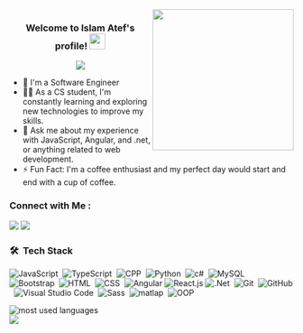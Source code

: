 
<img width="250" align="right" src="https://c.tenor.com/_DOBjnGspYAAAAAM/code-coding.gif">

<h3 align="center">
  Welcome to Islam Atef's profile!
  <img src="https://media.giphy.com/media/hvRJCLFzcasrR4ia7z/giphy.gif" width="28">
</h3>

<!-- Typing SVG by DenverCoder1 - https://github.com/DenverCoder1/readme-typing-svg -->
<p align="center">
  <a href="https://github.com/DenverCoder1/readme-typing-svg"><img src="https://readme-typing-svg.herokuapp.com/?lines=Full-stack%20web%20developer;Always%20learning%20new%20things&font=Fira%20Code&center=true&width=440&height=45&color=f75c7e&vCenter=true&size=22"></a>
</p> 

- 🏢 I'm a Software Engineer
- 👨‍💻 As a CS student, I'm constantly learning and exploring new technologies to improve my skills.
- 💬 Ask me about my experience with JavaScript, Angular, and .net, or anything related to web development.
- ⚡ Fun Fact: I'm a coffee enthusiast and my perfect day would start and end with a cup of coffee.


### Connect with Me :

<a href="https://www.linkedin.com/in/islam-atef-0b64a91a7/" target="_blank"><img src="https://img.shields.io/badge/-Islam%20Atef-0077B5?style=for-the-badge&logo=Linkedin&logoColor=white"/></a>
<a href="https://www.facebook.com/profile.php?id=100086088181401&locale=ar_AR" target="_blank"><img src="https://img.shields.io/badge/-Islam%20Atef-0077B5?style=for-the-badge&logo=facebook&logoColor=white"/></a>
### 🛠 &nbsp;Tech Stack
![JavaScript](https://img.shields.io/badge/-JavaScript-05122A?style=flat&logo=javascript)&nbsp;
![TypeScript](https://img.shields.io/badge/-TypeScript-05122A?style=flat&logo=TypeScript)&nbsp;
![CPP](https://img.shields.io/badge/-CPP-05122A?style=flat&logo=CPP)&nbsp;
![Python](https://img.shields.io/badge/-Python%20-05122A?style=flat&logo=python)&nbsp;
![c#](https://img.shields.io/badge/-csharp-05122A?style=flat&logo=csharp)&nbsp;
![MySQL](https://img.shields.io/badge/-MySQL%20-05122A?style=flat&logo=MySQL)&nbsp;
![Bootstrap](https://img.shields.io/badge/-Bootstrap-05122A?style=flat&logo=bootstrap&logoColor=563D7C)&nbsp;
![HTML](https://img.shields.io/badge/-HTML-05122A?style=flat&logo=HTML5)&nbsp;
![CSS](https://img.shields.io/badge/-CSS-05122A?style=flat&logo=CSS3&logoColor=1572B6)&nbsp;
![Angular](https://img.shields.io/badge/-Angular-05122A?style=flat&logo=angular)
![React.js](https://img.shields.io/badge/-React-05122A?style=flat&logo=react)
![.Net](https://img.shields.io/badge/-DotNet-05122A?style=flat&logo=.net&logoColor=339933)&nbsp;
![Git](https://img.shields.io/badge/-Git-05122A?style=flat&logo=git)&nbsp;
![GitHub](https://img.shields.io/badge/-GitHub-05122A?style=flat&logo=github)&nbsp;
![Visual Studio Code](https://img.shields.io/badge/-Visual%20Studio%20Code-05122A?style=flat&logo=visual-studio-code&logoColor=007ACC)&nbsp;
![Sass](https://img.shields.io/badge/-Sass-05122A?style=flat&logo=sass)&nbsp;
![matlap](https://img.shields.io/badge/-matlap%20-05122A?style=flat&logo=matlap)&nbsp;
![OOP](https://img.shields.io/badge/-OOP%20-05122A?style=flat&logo=OOP)&nbsp;





<img align="left" src="https://github-readme-stats.vercel.app/api/top-langs?username=Islamatef100&show_icons=true&locale=en&layout=compact&theme=radical" alt="most used languages" />
<br>
<a href="https://komarev.com/ghpvc/?username=Islamatef100&style=for-the-badge">
    <img src="https://komarev.com/ghpvc/?username=Islamatef100&style=for-the-badge">
</a>
